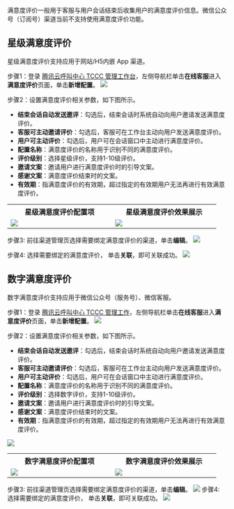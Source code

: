 ﻿满意度评价一般用于客服与用户会话结束后收集用户的满意度评价信息。微信公众号（订阅号）渠道当前不支持使用满意度评价功能。
## 星级满意度评价     
星级满意度评价支持应用于网站/H5内嵌 App 渠道。

步骤1：登录 [腾讯云呼叫中心 TCCC 管理工作台](https://cloud.tencent.com/document/product/679/73497#logintccc)，左侧导航栏单击**在线客服**进入**满意度评价**页面，单击**新增配置**。
![](https://qcloudimg.tencent-cloud.cn/raw/5048fd234d30d8a25450e0888f19c7d6.png)

步骤2：设置满意度评价相关参数，如下图所示。
- **结束会话自动发送邀评**：勾选后，结束会话时系统自动向用户邀请发送满意度评价。
- **客服可主动邀请评价**：勾选后，客服可在工作台主动向用户发送满意度评价。
- **用户可主动评价**：勾选后，用户可在会话窗口中主动进行满意度评价。
- **配置名称**：满意度评价的名称用于识别不同的满意度评价。
- **评价级别**：选择星级评价，支持1-10级评价。
- **邀请文案**：邀请用户进行满意度评价时的引导文案。
- **感谢文案**：满意度评价结束时的文案。
- **有效期**：指满意度评价的有效期，超过指定的有效期用户无法再进行有效满意度评价。

<table>
   <tr>
      <th style="width:40%">星级满意度评价配置项         </td>
      <th style="width:40%">星级满意度评价效果展示</td>
   </tr>
   <tr>
      <td ><img src="https://qcloudimg.tencent-cloud.cn/raw/24ecb7410a1cc29b56c57fc79503cf25.png" /></td>
      <td ><img src="https://qcloudimg.tencent-cloud.cn/raw/20c8252f07824d58ba059b99b2b08a1e.png" /></td>
   </tr>
</table>

步骤3: 前往渠道管理页选择需要绑定满意度评价的渠道，单击**编辑**。
![](https://qcloudimg.tencent-cloud.cn/raw/6b61c0eaf8e1e9867ad8001cb664fbed.png)

步骤4: 选择需要绑定的满意度评价， 单击**关联**，即可关联成功。
![](https://qcloudimg.tencent-cloud.cn/raw/c77a9760a75e6a58382491428dcc9fc4.png)

## 数字满意度评价  
数字满意度评价支持应用于微信公众号（服务号）、微信客服。

步骤1：登录 [腾讯云呼叫中心 TCCC 管理工作](https://cloud.tencent.com/document/product/679/73497#logintccc)，左侧导航栏单击**在线客服**进入**满意度评价**页面，单击**新增配置**。
![](https://qcloudimg.tencent-cloud.cn/raw/637baadeee2e055cade0bea4ead1ba99.png)

步骤2：设置满意度评价相关参数，如下图所示。
- **结束会话自动发送邀评**：勾选后，结束会话时系统自动向用户邀请发送满意度评价。
- **客服可主动邀请评价**：勾选后，客服可在工作台主动向用户发送满意度评价。
- **用户可主动评价**：勾选后，用户可在会话窗口中主动进行满意度评价。
- **配置名称**：满意度评价的名称用于识别不同的满意度评价。
- **评价级别**：选择数字评价，支持1-10级评价。
- **邀请文案**：邀请用户进行满意度评价时的引导文案。
- **感谢文案**：满意度评价结束时的文案。
- **有效期**：指满意度评价的有效期，超过指定的有效期用户无法再进行有效满意度评价。

![](https://qcloudimg.tencent-cloud.cn/raw/274e5b260f416662b2536403785fbc0b.png)

<table>
   <tr>
      <th style="width:40%">数字满意度评价配置项          </td>
      <th style="width:40%">数字满意度评价效果展示</td>
   </tr>
   <tr>
      <td ><img src="https://qcloudimg.tencent-cloud.cn/raw/dfd63fdfa2e06a3b662ef023815f6961.png" /></td>
      <td ><img src="https://qcloudimg.tencent-cloud.cn/raw/eb7ced635ff5a5e31d0057ed4ade8933.png" /></td>
   </tr>
</table>

步骤3: 前往渠道管理页选择需要绑定满意度评价的渠道，单击**编辑**。
![](https://qcloudimg.tencent-cloud.cn/raw/7d90a7986fe525900159fd5f70fb03e9.png)
步骤4: 选择需要绑定的满意度评价， 单击**关联**，即可关联成功。
![](https://qcloudimg.tencent-cloud.cn/raw/61c43d13308439ef66646fd5e8a6f8b6.png)
